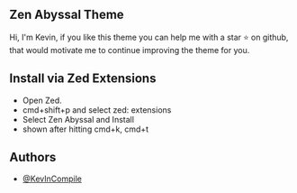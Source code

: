 ## Zen Abyssal Theme

Hi, I'm Kevin, if you like this theme you can help me with a star ⭐ on github, that would motivate me to continue improving the theme for you.

## Install via Zed Extensions

- Open Zed.
- cmd+shift+p and select zed: extensions
- Select Zen Abyssal and Install
- shown after hitting cmd+k, cmd+t

## Authors

- [@KevInCompile](https://www.github.com/KevInCompile)
